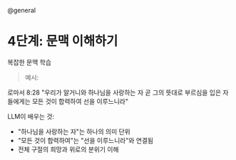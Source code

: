 @general

# 4단계: 문맥 이해하기

복잡한 문맥 학습

> 예시:

로마서 8:28
"우리가 알거니와 하나님을 사랑하는 자 곧 그의 뜻대로 부르심을 입은 자들에게는
모든 것이 합력하여 선을 이루느니라"

LLM이 배우는 것:

- "하나님을 사랑하는 자"는 하나의 의미 단위
- "모든 것이 합력하여"는 "선을 이루느니라"와 연결됨
- 전체 구절의 희망과 위로의 분위기 이해
